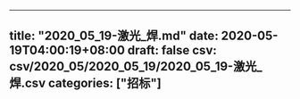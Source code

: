 
---
title: "2020_05_19-激光_焊.md"
date: 2020-05-19T04:00:19+08:00
draft: false
csv: csv/2020_05/2020_05_19/2020_05_19-激光_焊.csv
categories: ["招标"]
---
